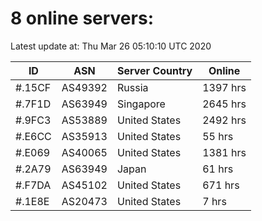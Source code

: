 # 8 online servers:

Latest update at: Thu Mar 26 05:10:10 UTC 2020

| ID | ASN | Server Country | Online |
| -- | --- | -------------- | ------ |
| #.15CF | AS49392 | Russia | 1397 hrs |
| #.7F1D | AS63949 | Singapore | 2645 hrs |
| #.9FC3 | AS53889 | United States | 2492 hrs |
| #.E6CC | AS35913 | United States | 55 hrs |
| #.E069 | AS40065 | United States | 1381 hrs |
| #.2A79 | AS63949 | Japan | 61 hrs |
| #.F7DA | AS45102 | United States | 671 hrs |
| #.1E8E | AS20473 | United States | 7 hrs |

